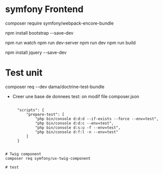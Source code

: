 # symfony Frontend

composer require symfony/webpack-encore-bundle

npm install bootstrap --save-dev

npm run watch
npm run dev-server
npm run dev
npm run build

npm install jquery --save-dev

# Test unit

composer req --dev dama/doctrine-test-bundle

- Creer une base de donnees test: on modif file composer.json
  ```

    "scripts": {
        "prepare-test": [
            "php bin/console d:d:d --if-exists --force --env=test",
            "php bin/console d:d:c --env=test",
            "php bin/console d:s:u -f --env=test",
            "php bin/console d:f:l -n --env=test"
        ]
    }

```

# Twig component
composer req symfony/ux-twig-component

# test
